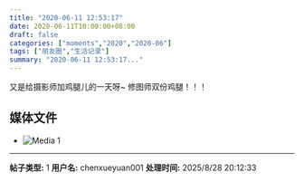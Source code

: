 ```yaml
---
title: "2020-06-11 12:53:17"
date: 2020-06-11T10:00:00+08:00
draft: false
categories: ["moments","2020","2020-06"]
tags: ["朋友圈","生活记录"]
summary: "2020-06-11 12:53:17..."
---
```


又是给摄影师加鸡腿儿的一天呀~
修图师双份鸡腿！！！

## 媒体文件

- ![Media 1](/Moments/photos/2020-06-11/202006111253170.jpg)

---

**帖子类型:** 1
**用户名:** chenxueyuan001
**处理时间:** 2025/8/28 20:12:33